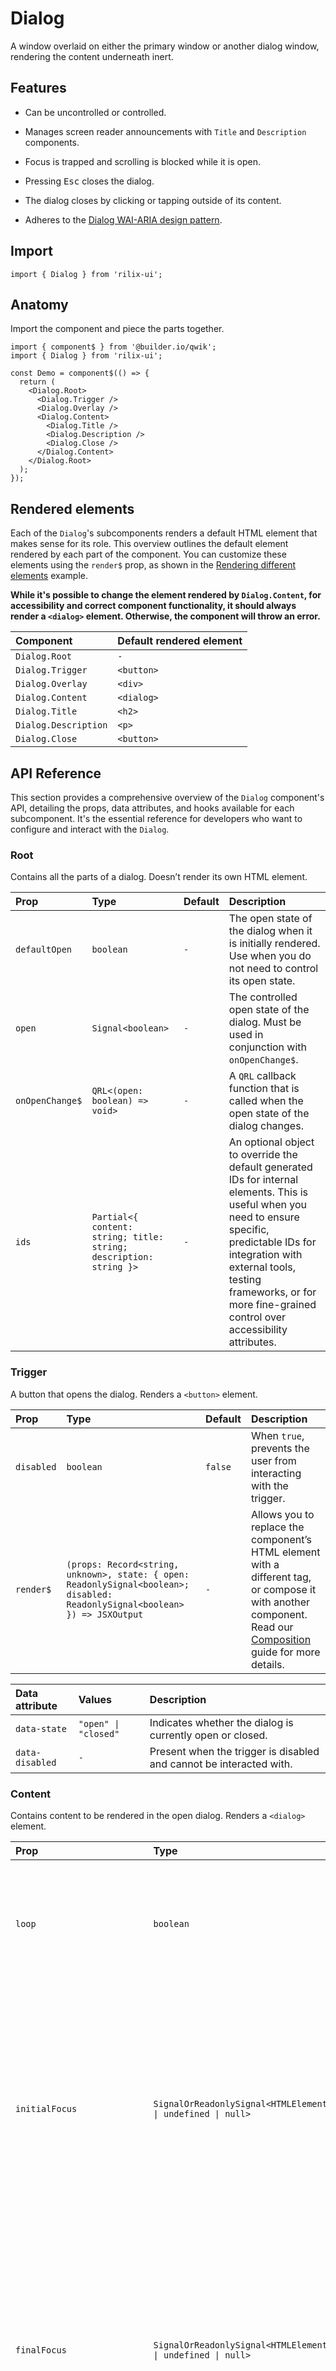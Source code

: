 # Dialog

A window overlaid on either the primary window or another dialog window, rendering the content underneath inert.

## Features

- Can be uncontrolled or controlled.

- Manages screen reader announcements with `Title` and `Description` components.

- Focus is trapped and scrolling is blocked while it is open.

- Pressing <kbd>Esc</kbd> closes the dialog.

- The dialog closes by clicking or tapping outside of its content.

- Adheres to the [Dialog WAI-ARIA design pattern](https://www.w3.org/WAI/ARIA/apg/patterns/dialog-modal/).

## Import

```tsx
import { Dialog } from 'rilix-ui';
```

## Anatomy

Import the component and piece the parts together.

```tsx
import { component$ } from '@builder.io/qwik';
import { Dialog } from 'rilix-ui';

const Demo = component$(() => {
  return (
    <Dialog.Root>
      <Dialog.Trigger />
      <Dialog.Overlay />
      <Dialog.Content>
        <Dialog.Title />
        <Dialog.Description />
        <Dialog.Close />
      </Dialog.Content>
    </Dialog.Root>
  );
});
```

## Rendered elements

Each of the `Dialog`'s subcomponents renders a default HTML element that makes sense for its role. This overview outlines the default element rendered by each part of the component. You can customize these elements using the `render$` prop, as shown in the [Rendering different elements](#rendering-different-elements) example.

**While it's possible to change the element rendered by `Dialog.Content`, for accessibility and correct component functionality, it should always render a `<dialog>` element. Otherwise, the component will throw an error.**

| Component            | Default rendered element |
| :------------------- | :----------------------- |
| `Dialog.Root`        | `-`                      |
| `Dialog.Trigger`     | `<button>`               |
| `Dialog.Overlay`     | `<div>`                  |
| `Dialog.Content`     | `<dialog>`               |
| `Dialog.Title`       | `<h2>`                   |
| `Dialog.Description` | `<p>`                    |
| `Dialog.Close`       | `<button>`               |

## API Reference

This section provides a comprehensive overview of the `Dialog` component's API, detailing the props, data attributes, and hooks available for each subcomponent. It's the essential reference for developers who want to configure and interact with the `Dialog`.

### Root

Contains all the parts of a dialog. Doesn’t render its own HTML element.

| Prop            | Type                                                               | Default | Description                                                                                                                                                                                                                                                               |
| :-------------- | :----------------------------------------------------------------- | :------ | :------------------------------------------------------------------------------------------------------------------------------------------------------------------------------------------------------------------------------------------------------------------------ |
| `defaultOpen`   | `boolean`                                                          | `-`     | The open state of the dialog when it is initially rendered. Use when you do not need to control its open state.                                                                                                                                                           |
| `open`          | `Signal<boolean>`                                                  | `-`     | The controlled open state of the dialog. Must be used in conjunction with `onOpenChange$`.                                                                                                                                                                                |
| `onOpenChange$` | `QRL<(open: boolean) => void>`                                     | `-`     | A `QRL` callback function that is called when the open state of the dialog changes.                                                                                                                                                                                       |
| `ids`           | `Partial<{ content: string; title: string; description: string }>` | `-`     | An optional object to override the default generated IDs for internal elements. This is useful when you need to ensure specific, predictable IDs for integration with external tools, testing frameworks, or for more fine-grained control over accessibility attributes. |

### Trigger

A button that opens the dialog. Renders a `<button>` element.

| Prop       | Type                                                                                                                         | Default | Description                                                                                                                                                                                                                                |
| :--------- | :--------------------------------------------------------------------------------------------------------------------------- | :------ | :----------------------------------------------------------------------------------------------------------------------------------------------------------------------------------------------------------------------------------------- |
| `disabled` | `boolean`                                                                                                                    | `false` | When `true`, prevents the user from interacting with the trigger.                                                                                                                                                                          |
| `render$`  | `(props: Record<string, unknown>, state: { open: ReadonlySignal<boolean>; disabled: ReadonlySignal<boolean> }) => JSXOutput` | `-`     | Allows you to replace the component’s HTML element with a different tag, or compose it with another component. Read our [Composition](https://github.com/ZAHON/rilix-ui/blob/main/core/docs/guides/composition.md) guide for more details. |

| Data attribute  | Values               | Description                                                         |
| :-------------- | :------------------- | :------------------------------------------------------------------ |
| `data-state`    | `"open" \| "closed"` | Indicates whether the dialog is currently open or closed.           |
| `data-disabled` | `-`                  | Present when the trigger is disabled and cannot be interacted with. |

### Content

Contains content to be rendered in the open dialog. Renders a `<dialog>` element.

| Prop                        | Type                                                                                                                                                              | Default | Description                                                                                                                                                                                                                                                                                                                                               |
| :-------------------------- | :---------------------------------------------------------------------------------------------------------------------------------------------------------------- | :------ | :-------------------------------------------------------------------------------------------------------------------------------------------------------------------------------------------------------------------------------------------------------------------------------------------------------------------------------------------------------- |
| `loop`                      | `boolean`                                                                                                                                                         | `true`  | When `true`, enables "looping" behavior. If the user presses <kbd>Tab</kbd> from the last focusable element, focus will cycle back to the first. If <kbd>Shift + Tab</kbd> from the first, focus will go to the last.                                                                                                                                     |
| `initialFocus`              | `SignalOrReadonlySignal<HTMLElement \| undefined \| null>`                                                                                                        | `-`     | Specifies the element that should receive focus when the dialog is opened. If `initialFocus` is not passed or its `value` is `undefined` or `null`, the first tabbable element within the dialog content will receive focus. If the dialog content itself does not contain any tabbable elements, focus will then fall back to the dialog content itself. |
| `finalFocus`                | `SignalOrReadonlySignal<HTMLElement \| undefined \| null>`                                                                                                        | `-`     | Specifies the element that should receive focus when the dialog is closed. If `finalFocus` is not passed or its `value` is `undefined` or `null`, and the dialog's trigger exists, focus will always return to the trigger element. Otherwise, focus will attempt to return to the element that was focused before the dialog was opened.                 |
| `scrollToFinalFocus`        | `boolean`                                                                                                                                                         | `true`  | When `true`, enables automatic scrolling to the element that receives focus after the dialog is closed. This is useful to ensure the final focused element (e.g., dialog's trigger) is visible within the viewport.                                                                                                                                       |
| `preventScroll`             | `boolean`                                                                                                                                                         | `true`  | When `true`, prevents scrolling of the page's `<body>` element when the dialog is open.                                                                                                                                                                                                                                                                   |
| `closeOnEscapeKeyDown`      | `boolean`                                                                                                                                                         | `true`  | When `true`, enables closing the dialog by pressing the `Escape` key.                                                                                                                                                                                                                                                                                     |
| `closeOnPointerDownOutside` | `boolean`                                                                                                                                                         | `true`  | When `true`, the dialog will close automatically if the user clicks or taps outside of the dialog content.                                                                                                                                                                                                                                                |
| `onEscapeKeyDown$`          | `QRL<() => void>`                                                                                                                                                 | `-`     | A `QRL` callback function invoked when the `Escape` key is pressed while the dialog is open. This can be used to perform side effects, such as logging or analytics, without affecting the default close behavior.                                                                                                                                        |
| `onPointerDownOutside$`     | `QRL<() => void>`                                                                                                                                                 | `-`     | A `QRL` callback function invoked when a pointerdown event is detected outside the dialog content. This can be used to perform side effects, such as logging or analytics, without affecting the default close behavior.                                                                                                                                  |
| `onOpenChangeComplete$`     | `QRL<(open: boolean) => void>`                                                                                                                                    | `-`     | A `QRL` callback function invoked after the dialog content's open or close animation/transition has fully completed. Use this to react once the content has settled in its final open or closed state, regardless of whether it was animated with CSS `animation` or `transition` properties.                                                             |
| `render$`                   | `(props: Record<string, unknown>, state: { open: ReadonlySignal<boolean>; presence: ReadonlySignal<"showing" \| "shown" \| "hiding" \| "hidden"> }) => JSXOutput` | `-`     | Allows you to replace the component’s HTML element with a different tag, or compose it with another component. Read our [Composition](https://github.com/ZAHON/rilix-ui/blob/main/core/docs/guides/composition.md) guide for more details.                                                                                                                |

| Data attribute  | Values                                         | Description                                                                                                                                                                                                                |
| :-------------- | :--------------------------------------------- | :------------------------------------------------------------------------------------------------------------------------------------------------------------------------------------------------------------------------- |
| `data-state`    | `"open" \| "closed"`                           | Indicates whether the dialog is currently open or closed.                                                                                                                                                                  |
| `data-presence` | `"showing" \| "shown" \| "hiding" \| "hidden"` | Indicates the content’s current presence state. Useful for managing animations, as `"showing"` and `"hiding"` are active during the animation, while `"shown"` and `"hidden"` are active once the animation has completed. |

### Overlay

A layer that covers the inert portion of the view when the dialog is open. Renders a `<div>` element.

| Prop                    | Type                                                                                                                                                              | Default | Description                                                                                                                                                                                                                                                                                   |
| :---------------------- | :---------------------------------------------------------------------------------------------------------------------------------------------------------------- | :------ | :-------------------------------------------------------------------------------------------------------------------------------------------------------------------------------------------------------------------------------------------------------------------------------------------- |
| `onOpenChangeComplete$` | `QRL<(open: boolean) => void>`                                                                                                                                    | `-`     | A `QRL` callback function invoked after the dialog overlay's open or close animation/transition has fully completed. Use this to react once the overlay has settled in its final open or closed state, regardless of whether it was animated with CSS `animation` or `transition` properties. |
| `render$`               | `(props: Record<string, unknown>, state: { open: ReadonlySignal<boolean>; presence: ReadonlySignal<"showing" \| "shown" \| "hiding" \| "hidden"> }) => JSXOutput` | `-`     | Allows you to replace the component’s HTML element with a different tag, or compose it with another component. Read our [Composition](https://github.com/ZAHON/rilix-ui/blob/main/core/docs/guides/composition.md) guide for more details.                                                    |

| Data attribute  | Values                                         | Description                                                                                                                                                                                                                |
| :-------------- | :--------------------------------------------- | :------------------------------------------------------------------------------------------------------------------------------------------------------------------------------------------------------------------------- |
| `data-state`    | `"open" \| "closed"`                           | Indicates whether the dialog is currently open or closed.                                                                                                                                                                  |
| `data-presence` | `"showing" \| "shown" \| "hiding" \| "hidden"` | Indicates the overlay’s current presence state. Useful for managing animations, as `"showing"` and `"hiding"` are active during the animation, while `"shown"` and `"hidden"` are active once the animation has completed. |

### Close

A button that closes the dialog. Renders a `<button>` element.

| Prop       | Type                                                                                          | Default | Description                                                                                                                                                                                                                                |
| :--------- | :-------------------------------------------------------------------------------------------- | :------ | :----------------------------------------------------------------------------------------------------------------------------------------------------------------------------------------------------------------------------------------- |
| `disabled` | `boolean`                                                                                     | `false` | When `true`, prevents the user from interacting with the close button.                                                                                                                                                                     |
| `render$`  | `(props: Record<string, unknown>, state: { disabled: ReadonlySignal<boolean> }) => JSXOutput` | `-`     | Allows you to replace the component’s HTML element with a different tag, or compose it with another component. Read our [Composition](https://github.com/ZAHON/rilix-ui/blob/main/core/docs/guides/composition.md) guide for more details. |

| Data attribute  | Values | Description                                                              |
| :-------------- | :----- | :----------------------------------------------------------------------- |
| `data-disabled` | `-`    | Present when the close button is disabled and cannot be interacted with. |

### Title

An accessible title to be announced when the dialog is opened. If you want to remove the title entirely, remove this part and pass `aria-labelledby={undefined}` to `Dialog.Content` component. If you remove the title, ensure you provide a descriptive `aria-label` directly on the `Dialog.Content` component, to provide an accessible label. Renders an `<h2>` element.

| Prop      | Type                                                       | Default | Description                                                                                                                                                                                                                                |
| :-------- | :--------------------------------------------------------- | :------ | :----------------------------------------------------------------------------------------------------------------------------------------------------------------------------------------------------------------------------------------- |
| `render$` | `(props: Record<string, unknown>, state: {}) => JSXOutput` | `-`     | Allows you to replace the component’s HTML element with a different tag, or compose it with another component. Read our [Composition](https://github.com/ZAHON/rilix-ui/blob/main/core/docs/guides/composition.md) guide for more details. |

### Description

An optional accessible description to be announced when the dialog is opened. If you want to remove the description entirely, remove this part and pass `aria-describedby={undefined}` to `Dialog.Content` component. Renders a `<p>` element.

| Prop      | Type                                                       | Default | Description                                                                                                                                                                                                                                |
| :-------- | :--------------------------------------------------------- | :------ | :----------------------------------------------------------------------------------------------------------------------------------------------------------------------------------------------------------------------------------------- |
| `render$` | `(props: Record<string, unknown>, state: {}) => JSXOutput` | `-`     | Allows you to replace the component’s HTML element with a different tag, or compose it with another component. Read our [Composition](https://github.com/ZAHON/rilix-ui/blob/main/core/docs/guides/composition.md) guide for more details. |

### useDialogContext

A hook that provides access to the `Dialog` component's internal state. It exposes readonly signals and `QRL` functions to interact with the dialog's state, allowing descendant components to control or react to its open/closed state.

| Property   | Type                           | Description                                                                                                                                              |
| :--------- | :----------------------------- | :------------------------------------------------------------------------------------------------------------------------------------------------------- |
| `open`     | `ReadonlySignal<boolean>`      | A readonly signal whose value indicates the dialog's current open state. It is `true` when the dialog is open, and `false` when closed.                  |
| `setOpen$` | `QRL<(open: boolean) => void>` | A `QRL` function used to programmatically set the open state of the dialog. When invoked with `true`, the dialog will open; with `false`, it will close. |

### useDialogTriggerContext

A hook that provides access to the `Dialog.Trigger` component's internal state. It exposes readonly signals that allow descendant components to interact with and react to the trigger's state.

| Property   | Type                      | Description                                                                                                                                    |
| :--------- | :------------------------ | :--------------------------------------------------------------------------------------------------------------------------------------------- |
| `disabled` | `ReadonlySignal<boolean>` | A readonly signal that indicates whether the trigger is disabled. Its value is `true` if the trigger is disabled, preventing user interaction. |

### useDialogOverlayContext

A hook that provides access to the `Dialog.Overlay` component's internal state. It exposes readonly signals that allow descendant components to react to the dialog's overlay state and behavior.

| Property   | Type                                                          | Description                                                                                                                                                                                                                                                                                                                                                                                                                                                                                                        |
| :--------- | :------------------------------------------------------------ | :----------------------------------------------------------------------------------------------------------------------------------------------------------------------------------------------------------------------------------------------------------------------------------------------------------------------------------------------------------------------------------------------------------------------------------------------------------------------------------------------------------------- |
| `presence` | `ReadonlySignal<"showing" \| "shown" \| "hiding" \| "hidden"` | A readonly signal whose value indicates the dialog overlay's current presence state. This signal reflects the different phases of the overlay's lifecycle, especially during animations. It can be one of the following: <br /> <br /> - `"showing"`: The overlay is currently animating to an open state. <br /> - `"shown"`: The overlay is fully open and visible. <br /> - `"hiding"`: The overlay is currently animating to a closed state. <br /> - `"hidden"`: The overlay is fully closed and not visible. |

### useDialogContentContext

A hook that provides access to the `Dialog.Content` component's internal state. It exposes readonly signals that allow descendant components to react to the dialog's content state and behavior.

| Property                    | Type                                                          | Description                                                                                                                                                                                                                                                                                                                                                                                                                                                                                                        |
| :-------------------------- | :------------------------------------------------------------ | :----------------------------------------------------------------------------------------------------------------------------------------------------------------------------------------------------------------------------------------------------------------------------------------------------------------------------------------------------------------------------------------------------------------------------------------------------------------------------------------------------------------- |
| `presence`                  | `ReadonlySignal<"showing" \| "shown" \| "hiding" \| "hidden"` | A readonly signal whose value indicates the dialog content's current presence state. This signal reflects the different phases of the content's lifecycle, especially during animations. It can be one of the following: <br /> <br /> - `"showing"`: The content is currently animating to an open state. <br /> - `"shown"`: The content is fully open and visible. <br /> - `"hiding"`: The content is currently animating to a closed state. <br /> - `"hidden"`: The content is fully closed and not visible. |
| `loop`                      | `ReadonlySignal<boolean>`                                     | A readonly signal whose value indicates whether the focus trap should have looping behavior. When `true`, focus will cycle from the last to the first tabbable element and vice versa.                                                                                                                                                                                                                                                                                                                             |
| `scrollToFinalFocus`        | `ReadonlySignal<boolean>`                                     | A readonly signal whose value indicates whether automatic scrolling to the final focused element is enabled.                                                                                                                                                                                                                                                                                                                                                                                                       |
| `preventScroll`             | `ReadonlySignal<boolean>`                                     | A readonly signal whose value indicates whether scrolling of the page's `<body>` element is prevented when the dialog is open.                                                                                                                                                                                                                                                                                                                                                                                     |
| `closeOnEscapeKeyDown`      | `ReadonlySignal<boolean>`                                     | A readonly signal whose value indicates whether the dialog can be closed by pressing the `Escape` key.                                                                                                                                                                                                                                                                                                                                                                                                             |
| `closeOnPointerDownOutside` | `ReadonlySignal<boolean>`                                     | A readonly signal whose value indicates whether the dialog can be closed by clicking or tapping outside of the dialog content.                                                                                                                                                                                                                                                                                                                                                                                     |

### useDialogCloseContext

A hook that provides access to the `Dialog.Close` component's internal state. It exposes readonly signals that allow descendant components to interact with and react to the close button's state.

| Property   | Type                      | Description                                                                                                                                         |
| :--------- | :------------------------ | :-------------------------------------------------------------------------------------------------------------------------------------------------- |
| `disabled` | `ReadonlySignal<boolean>` | A readonly signal that indicates whether the close button is disabled. Its value is `true` if the trigger is disabled, preventing user interaction. |

## Examples

The following examples demonstrate the practical use of the `Dialog` component and its subcomponents. You can use them as a starting point to build your own fully functional dialogs, customized to your specific needs. Each example focuses on a particular functionality, from basic structure to advanced animations and behaviors.

### Uncontrolled state

The uncontrolled state allows the `Dialog` component to manage its own open/closed state internally. The `defaultOpen` prop is passed to `Dialog.Root` to set the initial state. However, because the `Dialog` component uses the native `<dialog>` element, it cannot be rendered in an open state on the server. Therefore, you must ensure `defaultOpen` is `false` during server-side rendering.

```tsx
import { component$ } from '@builder.io/qwik';
import { Dialog } from 'rilix-ui';

const Demo = component$(() => {
  return (
    <Dialog.Root defaultOpen={false}>
      <Dialog.Trigger>Open dialog</Dialog.Trigger>
      <Dialog.Overlay />
      <Dialog.Content>
        <Dialog.Title>Dialog title</Dialog.Title>
        <Dialog.Description>Dialog description</Dialog.Description>
        <Dialog.Close>Close dialog</Dialog.Close>
      </Dialog.Content>
    </Dialog.Root>
  );
});
```

### Controlled state

In the controlled mode, you take full control of the dialog's open/closed state using the `open` prop, which is passed to `Dialog.Root` component. This prop requires a boolean signal, which you must also update using the `onOpenChange$` event handler, also passed to `Dialog.Root`, whenever the dialog's state changes. This gives you full control over when the dialog opens and closes. However, because the `Dialog` component uses the native `<dialog>` element, it cannot be rendered in an open state on the server. Therefore, you must ensure your signal's value is `false` during server-side rendering. This mode is suitable for more complex scenarios where you need to integrate the dialog's state with other parts of your application logic or external state management.

```tsx
import { component$, useSignal } from '@builder.io/qwik';
import { Dialog } from 'rilix-ui';

const Demo = component$(() => {
  const isOpen = useSignal(false);

  return (
    <Dialog.Root open={isOpen} onOpenChange$={(open) => (isOpen.value = open)}>
      <Dialog.Trigger>Open dialog</Dialog.Trigger>
      <Dialog.Overlay />
      <Dialog.Content>
        <Dialog.Title>Dialog title</Dialog.Title>
        <Dialog.Description>Dialog description</Dialog.Description>
        <Dialog.Close>Close dialog</Dialog.Close>
      </Dialog.Content>
    </Dialog.Root>
  );
});
```

## Initially open

To render a dialog in an initially open state, you must use the controlled mode with the `open` prop. Since the `Dialog` component uses the native `<dialog>` element, it cannot be rendered as open on the server. This can be achieved by updating the `Dialog.Root` component's `open` boolean signal within a `useOnDocument` hook (specifically for the `DOMContentLoaded` event) or by using a `useVisibleTask$` hook with a strategy like `"document-ready"` or `"document-idle"`. In both cases, the dialog will be visible from the moment the page's content is fully loaded.

```tsx
import { component$, useSignal, useOnDocument, $ } from '@builder.io/qwik';
import { Dialog } from 'rilix-ui';

const Demo = component$(() => {
  const isOpen = useSignal(false);

  useOnDocument(
    'DOMContentLoaded',
    $(() => {
      isOpen.value = true;
    })
  );

  return (
    <Dialog.Root open={isOpen} onOpenChange$={(open) => (isOpen.value = open)}>
      <Dialog.Trigger>Open dialog</Dialog.Trigger>
      <Dialog.Overlay />
      <Dialog.Content>
        <Dialog.Title>Dialog title</Dialog.Title>
        <Dialog.Description>Dialog description</Dialog.Description>
        <Dialog.Close>Close dialog</Dialog.Close>
      </Dialog.Content>
    </Dialog.Root>
  );
});
```

### Close after asynchronous form submission

This example demonstrates how to close the dialog after a form has been submitted and the asynchronous operation (such as an API call) has completed. By using a controlled state with a signal, you can programmatically close the dialog by updating the signal's value to `false` in the `.then()` block of your asynchronous function. This ensures the dialog remains open until the form submission process is complete.

```tsx
import { component$, useSignal, $ } from '@builder.io/qwik';
import { Dialog } from 'rilix-ui';

const wait = () => new Promise((resolve) => setTimeout(resolve, 1500));

const Demo = component$(() => {
  const isOpen = useSignal(false);

  const handleSubmit$ = $(async () => {
    wait().then(() => (isOpen.value = false));
  });

  return (
    <Dialog.Root open={isOpen} onOpenChange$={(open) => (isOpen.value = open)}>
      <Dialog.Trigger>Open dialog</Dialog.Trigger>
      <Dialog.Overlay />
      <Dialog.Content>
        <Dialog.Title>Dialog title</Dialog.Title>
        <Dialog.Description>Dialog description</Dialog.Description>
        <Dialog.Close>Close dialog</Dialog.Close>

        <form preventdefault:submit={true} onSubmit$={handleSubmit$}>
          <button type="submit">Submit</button>
        </form>
      </Dialog.Content>
    </Dialog.Root>
  );
});
```

### Initial focus

This section demonstrates how to control which element receives focus when the dialog opens. The `initialFocus` prop, passed to `Dialog.Content`, is used to specify the element that should receive focus when the dialog is opened. If the `initialFocus` prop is not used, the first tabbable element within the dialog content will receive focus by default. If no tabbable elements are present, focus will fall back to the dialog content itself.

```tsx
import { component$, useSignal } from '@builder.io/qwik';
import { Dialog } from 'rilix-ui';

const Demo = component$(() => {
  const initialFocusRef = useSignal<HTMLElement | undefined>(undefined);

  return (
    <Dialog.Root>
      <Dialog.Trigger>Open dialog</Dialog.Trigger>
      <Dialog.Overlay />
      <Dialog.Content initialFocus={initialFocusRef}>
        <Dialog.Title>Dialog title</Dialog.Title>
        <Dialog.Description>Dialog description</Dialog.Description>

        <label for="first-input">First input</label>
        <input id="first-input" type="text" placeholder="First input" />

        <label for="second-input">Second input (initial focus element)</label>
        <input ref={initialFocusRef} id="second-input" type="text" placeholder="Second input (initial focus element)" />

        <label for="third-input">Third input</label>
        <input id="third-input" type="text" placeholder="Third input" />

        <Dialog.Close>Close dialog</Dialog.Close>
      </Dialog.Content>
    </Dialog.Root>
  );
});
```

### Final focus

This section demonstrates how to control which element receives focus when the dialog is closed. The `finalFocus` prop, passed to `Dialog.Content`, is used to specify the element that should receive focus when the dialog is closed. If the `finalFocus` prop is not used, and a trigger exists, focus will return to the trigger element by default. Otherwise, focus will attempt to return to the element that was focused before the dialog was opened.

```tsx
import { component$, useSignal } from '@builder.io/qwik';
import { Dialog } from 'rilix-ui';

const Demo = component$(() => {
  const finalFocusRef = useSignal<HTMLElement | undefined>(undefined);

  return (
    <>
      <button ref={finalFocusRef} type="button">
        Button (final focus element)
      </button>

      <Dialog.Root>
        <Dialog.Trigger>Open dialog</Dialog.Trigger>
        <Dialog.Overlay />
        <Dialog.Content finalFocus={finalFocusRef}>
          <Dialog.Title>Dialog title</Dialog.Title>
          <Dialog.Description>Dialog description</Dialog.Description>
          <Dialog.Close>Close dialog</Dialog.Close>
        </Dialog.Content>
      </Dialog.Root>
    </>
  );
});
```

### Animating content with CSS animations

You can animate the `Dialog.Content` component's appearance and disappearance by applying CSS animations based on its `data-state` attribute. This attribute changes between `"open"` and `"closed"`, allowing you to define distinct keyframes for the enter and exit animations. Additionally, the `data-presence` attribute transitions through `"showing"`, `"shown"`, `"hiding"`, and `"hidden"` states, giving you more granular control over the animation lifecycle.

While CSS animations (`@keyframes`) can be used to control the `Dialog.Content` component's open and close state, CSS transitions are generally recommended for creating smoother animations. This is because transitions offer smoother cancellation mid-way through an animation. For example, if a user quickly opens and then closes the dialog before it is fully visible, a transition would allow it to smoothly animate back to its closed state without any abrupt jumps, unlike some CSS animation implementations.

```tsx
import { component$, useStyles$ } from '@builder.io/qwik';
import { Dialog } from 'rilix-ui';
import styles from './styles.css?inline';

const Demo = component$(() => {
  useStyles$(styles);

  return (
    <Dialog.Root>
      <Dialog.Trigger>Open dialog</Dialog.Trigger>
      <Dialog.Overlay />
      <Dialog.Content class="dialog-content">
        <Dialog.Title>Dialog title</Dialog.Title>
        <Dialog.Description>Dialog description</Dialog.Description>
        <Dialog.Close>Close dialog</Dialog.Close>
      </Dialog.Content>
    </Dialog.Root>
  );
});
```

```css
.dialog-content {
  margin: unset;
  border: unset;
  position: fixed;
  top: 50%;
  left: 50%;
  transform: translate(-50%, -50%);
  width: 90vw;
  max-width: 450px;
  max-height: 85vh;
  background-color: gray;
  will-change: opacity, transform;
}

.dialog-content[data-state='open'] {
  animation: dialog-content-show 350ms cubic-bezier(0.16, 1, 0.3, 1);
}

.dialog-content[data-state='closed'] {
  animation: dialog-content-hide 350ms cubic-bezier(0.16, 1, 0.3, 1);
}

@keyframes dialog-content-show {
  0% {
    opacity: 0;
    transform: translate(-50%, -48%) scale(0.96);
  }
  100% {
    opacity: 1;
    transform: translate(-50%, -50%) scale(1);
  }
}

@keyframes dialog-content-hide {
  0% {
    opacity: 1;
    transform: translate(-50%, -50%) scale(1);
  }
  100% {
    opacity: 0;
    transform: translate(-50%, -48%) scale(0.96);
  }
}
```

### Animating content with CSS transitions

You can animate the `Dialog.Content` component's appearance and disappearance by applying CSS transitions based on its `data-state` attribute. This attribute changes between `"open"` and `"closed"`, allowing you to define distinct transition properties for the enter and exit animations. Additionally, the `data-presence` attribute transitions through `"showing"`, `"shown"`, `"hiding"`, and `"hidden"` states, giving you more granular control over the animation lifecycle.

Transitions are the recommended method for creating smoother animations for the `Dialog.Content` component when it opens and closes. They allow for smooth cancellation mid-way through an animation. For example, if a user quickly opens and then closes the dialog before it is fully visible, a transition will smoothly animate it back to its closed state without any abrupt jumps.

```tsx
import { component$, useStyles$ } from '@builder.io/qwik';
import { Dialog } from 'rilix-ui';
import styles from './styles.css?inline';

const Demo = component$(() => {
  useStyles$(styles);

  return (
    <Dialog.Root>
      <Dialog.Trigger>Open dialog</Dialog.Trigger>
      <Dialog.Overlay />
      <Dialog.Content class="dialog-content">
        <Dialog.Title>Dialog title</Dialog.Title>
        <Dialog.Description>Dialog description</Dialog.Description>
        <Dialog.Close>Close dialog</Dialog.Close>
      </Dialog.Content>
    </Dialog.Root>
  );
});
```

```css
.dialog-content {
  margin: unset;
  border: unset;
  position: fixed;
  top: 50%;
  left: 50%;
  width: 90vw;
  max-width: 450px;
  max-height: 85vh;
  background-color: gray;
  will-change: opacity, transform;
  transition-property: opacity, transform;
  transition-duration: 350ms;
  transition-timing-function: cubic-bezier(0.16, 1, 0.3, 1);
}

.dialog-content[data-state='open'] {
  opacity: 1;
  transform: translate(-50%, -50%) scale(1);
}

.dialog-content[data-state='closed'] {
  opacity: 0;
  transform: translate(-50%, -48%) scale(0.96);
}
```

### Animating overlay with CSS animations

You can animate the `Dialog.Overlay` component's appearance and disappearance by applying CSS animations based on its `data-state` attribute. This attribute changes between `"open"` and `"closed"`, allowing you to define distinct `@keyframes` for the enter and exit animations. This approach offers greater control compared to the native `::backdrop` CSS pseudo-element provided by `Dialog.Content` (which currently cannot be animated in Firefox).

While CSS animations (`@keyframes`) can be used to control the `Dialog.Overlay` component's open and close state, CSS transitions are generally the recommended method for creating smoother animations. This is because transitions offer better performance and allow for smooth cancellation mid-way through an animation. For example, if a user quickly opens and then closes the dialog before the overlay is fully visible, a transition would allow it to smoothly animate back to its closed state without any abrupt jumps, unlike some CSS animation implementations.

```tsx
import { component$, useStyles$ } from '@builder.io/qwik';
import { Dialog } from 'rilix-ui';
import styles from './styles.css?inline';

const Demo = component$(() => {
  useStyles$(styles);

  return (
    <Dialog.Root>
      <Dialog.Trigger>Open dialog</Dialog.Trigger>
      <Dialog.Overlay class="dialog-overlay" />
      <Dialog.Content class="dialog-content">
        <Dialog.Title>Dialog title</Dialog.Title>
        <Dialog.Description>Dialog description</Dialog.Description>
        <Dialog.Close>Close dialog</Dialog.Close>
      </Dialog.Content>
    </Dialog.Root>
  );
});
```

```css
.dialog-content::backdrop {
  background-color: transparent;
}

.dialog-overlay {
  background-color: rgba(0, 0, 0, 0.5);
  will-change: opacity;
}

.dialog-overlay[data-state='open'] {
  animation: dialog-overlay-show 350ms cubic-bezier(0.16, 1, 0.3, 1);
}

.dialog-overlay[data-state='closed'] {
  animation: dialog-overlay-hide 350ms cubic-bezier(0.16, 1, 0.3, 1);
}

@keyframes dialog-overlay-show {
  0% {
    opacity: 0;
  }
  100% {
    opacity: 1;
  }
}

@keyframes dialog-overlay-hide {
  0% {
    opacity: 1;
  }
  100% {
    opacity: 0;
  }
}
```

### Animating overlay with CSS transitions

You can animate the `Dialog.Overlay` component's appearance and disappearance by applying CSS transitions based on its `data-state` attribute. This attribute changes between `"open"` and `"closed"`, allowing you to define distinct transition properties for the enter and exit animations. This approach offers greater control compared to the native `::backdrop` CSS pseudo-element provided by `Dialog.Content` (which currently cannot be animated in Firefox).

Transitions are the recommended method for creating smoother animations for the `Dialog.Overlay` component when it opens and closes. They allow for smooth cancellation mid-way through an animation. For example, if a user quickly opens and then closes the dialog before the overlay is fully visible, a transition will smoothly animate it back to its closed state without any abrupt jumps.

```tsx
import { component$, useStyles$ } from '@builder.io/qwik';
import { Dialog } from 'rilix-ui';
import styles from './styles.css?inline';

const Demo = component$(() => {
  useStyles$(styles);

  return (
    <Dialog.Root>
      <Dialog.Trigger>Open dialog</Dialog.Trigger>
      <Dialog.Overlay class="dialog-overlay" />
      <Dialog.Content class="dialog-content">
        <Dialog.Title>Dialog title</Dialog.Title>
        <Dialog.Description>Dialog description</Dialog.Description>
        <Dialog.Close>Close dialog</Dialog.Close>
      </Dialog.Content>
    </Dialog.Root>
  );
});
```

```css
.dialog-content::backdrop {
  background-color: transparent;
}

.dialog-overlay {
  background-color: rgba(0, 0, 0, 0.5);
  will-change: opacity;
  transition-property: opacity;
  transition-duration: 350ms;
  transition-timing-function: cubic-bezier(0.16, 1, 0.3, 1);
}

.dialog-overlay[data-state='open'] {
  opacity: 1;
}

.dialog-overlay[data-state='closed'] {
  opacity: 0;
}
```

### Rendering different elements

By default, the `Dialog`'s subcomponents each render a sensible HTML element. For example, `Dialog.Trigger` renders a `<button>`, and `Dialog.Title` renders an `<h2>`. For a complete overview of these default elements, refer to the [Rendered elements](#rendered-elements) section.

You can customize the underlying HTML element rendered by these subcomponents, or even compose them with your own custom Qwik components, by using the render$ prop. This provides immense flexibility, allowing you to:

- Replace the default HTML tag with any other valid HTML element that fits your design and semantic needs.

- Integrate your own Qwik components, wrapping them with custom styles or behaviors while ensuring the component's core logic and accessibility features remain intact.

When using the `render$` prop, always spread the provided `props` object onto your custom element or component. This ensures that all essential attributes (like ARIA roles, IDs, and event handlers) are correctly applied, maintaining the component's intended behavior and accessibility.

**While it's possible to change the element rendered by `Dialog.Content`, for accessibility and correct component functionality, it should always render a `<dialog>` element. Otherwise, the component will throw an error.**

```tsx
import type { PropsOf } from '@builder.io/qwik';
import { component$, Slot } from '@builder.io/qwik';
import { Dialog } from 'rilix-ui';

const MyCustomButton = component$<PropsOf<'button'>>((props) => {
  return (
    <button style={{ color: 'white', backgroundColor: 'purple' }} {...props}>
      <Slot />
    </button>
  );
});

const Demo = component$(() => {
  return (
    <Dialog.Root>
      <Dialog.Trigger
        render$={(props) => (
          <MyCustomButton {...props}>
            <Slot />
          </MyCustomButton>
        )}
      >
        Open dialog
      </Dialog.Trigger>
      <Dialog.Content>
        <Dialog.Title
          render$={(props) => (
            <p {...props}>
              <Slot />
            </p>
          )}
        >
          Dialog title
        </Dialog.Title>
        <Dialog.Description>Dialog description</Dialog.Description>
        <Dialog.Close>Close dialog</Dialog.Close>
      </Dialog.Content>
    </Dialog.Root>
  );
});
```

## Accessibility

`Dialog` component is designed to be fully accessible, adhering to the [Dialog WAI-ARIA design pattern](https://www.w3.org/WAI/ARIA/apg/patterns/dialog-modal/). It manages screen reader announcements with `Title` and `Description` components. Focus is managed automatically, moving inside the dialog content when it opens and returning to the trigger when it closes.

### Keyboard interactions

Users can interact with the `Dialog` component efficiently using only a keyboard. The following overview outlines the primary keyboard shortcuts and their actions:

| Key                    | Description                                                                                   |
| :--------------------- | :-------------------------------------------------------------------------------------------- |
| <kbd>Space</kbd>       | When focus is on `Dialog.Trigger`, it opens the dialog; when on `Dialog.Close`, it closes it. |
| <kbd>Enter</kbd>       | When focus is on `Dialog.Trigger`, it opens the dialog; when on `Dialog.Close`, it closes it. |
| <kbd>Tab</kbd>         | Moves focus to the next focusable element inside the `Dialog.Content`.                        |
| <kbd>Shift + Tab</kbd> | Moves focus to the previous focusable element inside the `Dialog.Content`.                    |
| <kbd>Esc</kbd>         | Closes the dialog and moves focus to `Dialog.Trigger`.                                        |
